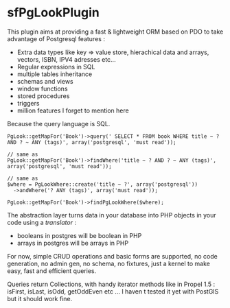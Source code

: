 sfPgLookPlugin
===============

This plugin aims at providing a fast & lightweight ORM based on PDO to take advantage of Postgresql features :

 *  Extra data types like key => value store, hierachical data and arrays, vectors, ISBN, IPV4 adresses etc...
 *  Regular expressions in SQL
 *  multiple tables inheritance
 *  schemas and views
 *  window functions
 *  stored procedures
 *  triggers
 *  million features I forget to mention here

Because the query language is SQL.

    PgLook::getMapFor('Book')->query(' SELECT * FROM book WHERE title ~ ? AND ? ~ ANY (tags)', array('postgresql', 'must read'));
    
    // same as 
    PgLook::getMapFor('Book')->findWhere('title ~ ? AND ? ~ ANY (tags)', array('postgresql', 'must read')); 
    
    // same as 
    $where = PgLookWhere::create('title ~ ?', array('postgresql')) 
      ->andWhere('? ANY (tags)', array('must read')); 
    
    PgLook::getMapFor('Book')->findPgLookWhere($where);

The abstraction layer turns data in your database into PHP objects in your code using a _translator_ :

 *  booleans in postgres will be boolean in PHP
 *  arrays in postgres will be arrays in PHP

For now, simple CRUD operations and basic forms are supported, no code generation, no admin gen, no schema, no fixtures, just a kernel to make easy, fast and efficient queries.

Queries return Collections, with handy iterator methods like in Propel 1.5 : isFirst, isLast, isOdd, getOddEven etc ...
I haven t tested it yet with PostGIS but it should work fine.
